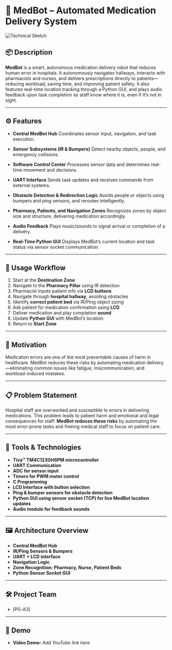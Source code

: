 
# 💊 MedBot – Automated Medication Delivery System

![Technical Sketch](./Capture.PNG)

## 📦 Description

**MedBot** is a smart, autonomous medication delivery robot that reduces human error in hospitals. It autonomously navigates hallways, interacts with pharmacists and nurses, and delivers prescriptions directly to patients—reducing workload, saving time, and improving patient safety. It also features real-time location tracking through a Python GUI, and plays audio feedback upon task completion so staff know where it is, even if it’s not in sight.

---

## ⚙️ Features

* **Central MedBot Hub**
  Coordinates sensor input, navigation, and task execution.

* **Sensor Subsystems (IR & Bumpers)**
  Detect nearby objects, people, and emergency collisions.

* **Software Control Center**
  Processes sensor data and determines real-time movement and decisions.

* **UART Interface**
  Sends task updates and receives commands from external systems.

* **Obstacle Detection & Redirection Logic**
  Avoids people or objects using bumpers and ping sensors, and reroutes intelligently.

* **Pharmacy, Patients, and Navigation Zones**
  Recognizes zones by object size and structure, delivering medication accordingly.

* **Audio Feedback**
  Plays music/sounds to signal arrival or completion of a delivery.

* **Real-Time Python GUI**
  Displays MedBot’s current location and task status via sensor socket communication.

---

## 🧪 Usage Workflow

1. Start at the **Destination Zone**
2. Navigate to the **Pharmacy Pillar** using IR detection
3. Pharmacist inputs patient info via **LCD buttons**
4. Navigate through **hospital hallway**, avoiding obstacles
5. Identify **correct patient bed** via IR/Ping object sizing
6. Ask patient for medication confirmation using **LCD**
7. Deliver medication and play completion **sound**
8. Update **Python GUI** with MedBot’s location
9. Return to **Start Zone**

---

## 🎯 Motivation

Medication errors are one of the most preventable causes of harm in healthcare. MedBot reduces these risks by automating medication delivery—eliminating common issues like fatigue, miscommunication, and workload-induced mistakes.

---

## 📋 Problem Statement

Hospital staff are overworked and susceptible to errors in delivering medications. This problem leads to patient harm and emotional and legal consequences for staff. **MedBot reduces these risks** by automating the most error-prone tasks and freeing medical staff to focus on patient care.

---

## 🔧 Tools & Technologies

* **Tiva™ TM4C123GH6PM microcontroller**
* **UART Communication**
* **ADC for sensor input**
* **Timers for PWM motor control**
* **C Programming**
* **LCD Interface with button selection**
* **Ping & bumper sensors for obstacle detection**
* **Python GUI using sensor socket (TCP) for live MedBot location updates**
* **Audio module for feedback sounds**

---

## 🖼️ Architecture Overview

* **Central MedBot Hub**
* **IR/Ping Sensors & Bumpers**
* **UART + LCD interface**
* **Navigation Logic**
* **Zone Recognition: Pharmacy, Nurse, Patient Beds**
* **Python Sensor Socket GUI**

---

## 🛠️ Project Team

* \[PG-A3]
---

## 💎 Demo

* **Video Demo:** *Add YouTube link here*

